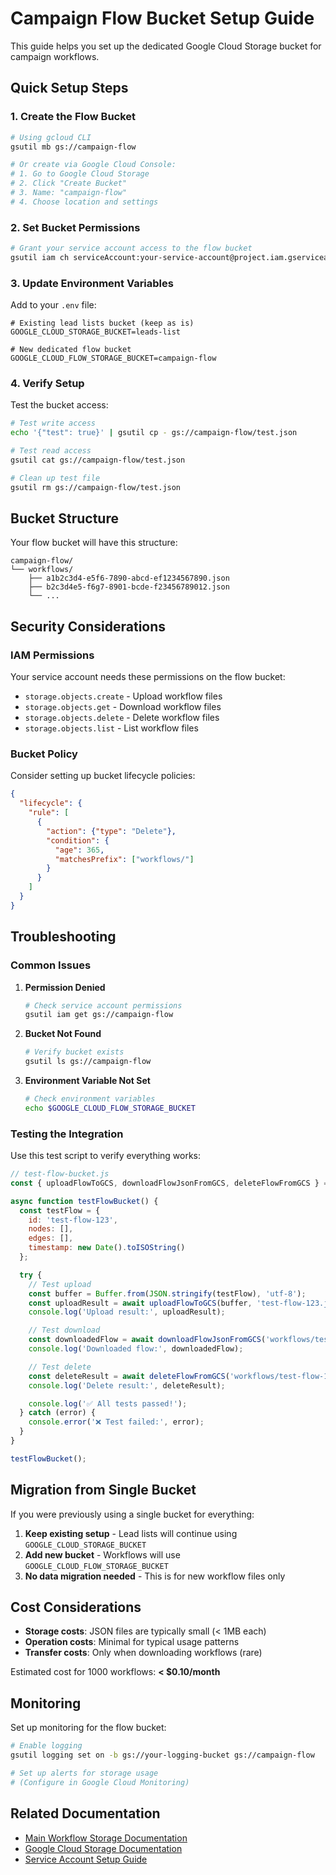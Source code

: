# Campaign Flow Bucket Setup Guide

This guide helps you set up the dedicated Google Cloud Storage bucket for campaign workflows.

## Quick Setup Steps

### 1. Create the Flow Bucket

```bash
# Using gcloud CLI
gsutil mb gs://campaign-flow

# Or create via Google Cloud Console:
# 1. Go to Google Cloud Storage
# 2. Click "Create Bucket"
# 3. Name: "campaign-flow"
# 4. Choose location and settings
```

### 2. Set Bucket Permissions

```bash
# Grant your service account access to the flow bucket
gsutil iam ch serviceAccount:your-service-account@project.iam.gserviceaccount.com:objectAdmin gs://campaign-flow
```

### 3. Update Environment Variables

Add to your `.env` file:

```env
# Existing lead lists bucket (keep as is)
GOOGLE_CLOUD_STORAGE_BUCKET=leads-list

# New dedicated flow bucket
GOOGLE_CLOUD_FLOW_STORAGE_BUCKET=campaign-flow
```

### 4. Verify Setup

Test the bucket access:

```bash
# Test write access
echo '{"test": true}' | gsutil cp - gs://campaign-flow/test.json

# Test read access
gsutil cat gs://campaign-flow/test.json

# Clean up test file
gsutil rm gs://campaign-flow/test.json
```

## Bucket Structure

Your flow bucket will have this structure:

```
campaign-flow/
└── workflows/
    ├── a1b2c3d4-e5f6-7890-abcd-ef1234567890.json
    ├── b2c3d4e5-f6g7-8901-bcde-f23456789012.json
    └── ...
```

## Security Considerations

### IAM Permissions

Your service account needs these permissions on the flow bucket:
- `storage.objects.create` - Upload workflow files
- `storage.objects.get` - Download workflow files
- `storage.objects.delete` - Delete workflow files
- `storage.objects.list` - List workflow files

### Bucket Policy

Consider setting up bucket lifecycle policies:

```json
{
  "lifecycle": {
    "rule": [
      {
        "action": {"type": "Delete"},
        "condition": {
          "age": 365,
          "matchesPrefix": ["workflows/"]
        }
      }
    ]
  }
}
```

## Troubleshooting

### Common Issues

1. **Permission Denied**
   ```bash
   # Check service account permissions
   gsutil iam get gs://campaign-flow
   ```

2. **Bucket Not Found**
   ```bash
   # Verify bucket exists
   gsutil ls gs://campaign-flow
   ```

3. **Environment Variable Not Set**
   ```bash
   # Check environment variables
   echo $GOOGLE_CLOUD_FLOW_STORAGE_BUCKET
   ```

### Testing the Integration

Use this test script to verify everything works:

```javascript
// test-flow-bucket.js
const { uploadFlowToGCS, downloadFlowJsonFromGCS, deleteFlowFromGCS } = require('./src/utils/gcsUtil');

async function testFlowBucket() {
  const testFlow = {
    id: 'test-flow-123',
    nodes: [],
    edges: [],
    timestamp: new Date().toISOString()
  };

  try {
    // Test upload
    const buffer = Buffer.from(JSON.stringify(testFlow), 'utf-8');
    const uploadResult = await uploadFlowToGCS(buffer, 'test-flow-123.json');
    console.log('Upload result:', uploadResult);

    // Test download
    const downloadedFlow = await downloadFlowJsonFromGCS('workflows/test-flow-123.json');
    console.log('Downloaded flow:', downloadedFlow);

    // Test delete
    const deleteResult = await deleteFlowFromGCS('workflows/test-flow-123.json');
    console.log('Delete result:', deleteResult);

    console.log('✅ All tests passed!');
  } catch (error) {
    console.error('❌ Test failed:', error);
  }
}

testFlowBucket();
```

## Migration from Single Bucket

If you were previously using a single bucket for everything:

1. **Keep existing setup** - Lead lists will continue using `GOOGLE_CLOUD_STORAGE_BUCKET`
2. **Add new bucket** - Workflows will use `GOOGLE_CLOUD_FLOW_STORAGE_BUCKET`
3. **No data migration needed** - This is for new workflow files only

## Cost Considerations

- **Storage costs**: JSON files are typically small (< 1MB each)
- **Operation costs**: Minimal for typical usage patterns
- **Transfer costs**: Only when downloading workflows (rare)

Estimated cost for 1000 workflows: **< $0.10/month**

## Monitoring

Set up monitoring for the flow bucket:

```bash
# Enable logging
gsutil logging set on -b gs://your-logging-bucket gs://campaign-flow

# Set up alerts for storage usage
# (Configure in Google Cloud Monitoring)
```

## Related Documentation

- [Main Workflow Storage Documentation](./WORKFLOW_STORAGE.md)
- [Google Cloud Storage Documentation](https://cloud.google.com/storage/docs)
- [Service Account Setup Guide](https://cloud.google.com/iam/docs/creating-managing-service-accounts)
